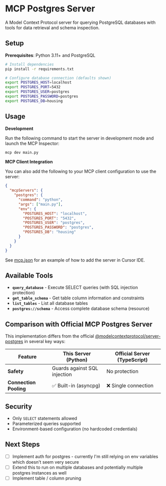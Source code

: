# MCP Postgres Server

A Model Context Protocol server for querying PostgreSQL databases with tools for data retrieval and schema inspection.

## Setup

**Prerequisites**: Python 3.11+ and PostgreSQL

```bash
# Install dependencies
pip install -r requirements.txt

# Configure database connection (defaults shown)
export POSTGRES_HOST=localhost
export POSTGRES_PORT=5432
export POSTGRES_USER=postgres
export POSTGRES_PASSWORD=postgres
export POSTGRES_DB=housing
```

## Usage

**Development**

Run the following command to start the server in development mode and launch the MCP Inspector:

```bash
mcp dev main.py
```

**MCP Client Integration**

You can also add the following to your MCP client configuration to use the server:

```json
{
  "mcpServers": {
    "postgres": {
      "command": "python",
      "args": ["main.py"],
      "env": {
        "POSTGRES_HOST": "localhost",
        "POSTGRES_PORT": "5432",
        "POSTGRES_USER": "postgres",
        "POSTGRES_PASSWORD": "postgres",
        "POSTGRES_DB": "housing"
      }
    }
  }
}
```

See [mcp.json](.cursor/mcp.json) for an example of how to add the server in Cursor IDE.

## Available Tools

- **`query_database`** - Execute SELECT queries (with SQL injection protection)
- **`get_table_schema`** - Get table column information and constraints  
- **`list_tables`** - List all database tables
- **`postgres://schema`** - Access complete database schema (resource)

## Comparison with Official MCP Postgres Server

This implementation differs from the official [@modelcontextprotocol/server-postgres](https://www.npmjs.com/package/@modelcontextprotocol/server-postgres) in several key ways:

| Feature | This Server (Python) | Official Server (TypeScript) |
|---------|---------------------|------------------------------|
| **Safety** | Guards against SQL injection | No protection |
| **Connection Pooling** | ✅ Built-in (asyncpg) | ❌ Single connection |


## Security

- Only `SELECT` statements allowed
- Parameterized queries supported
- Environment-based configuration (no hardcoded credentials) 

## Next Steps

- [ ] Implement auth for postgres - currently I'm still relying on env variables which doesn't seem very secure
- [ ] Extend this to run on multiple databases and potentially multiple postgres instances as well
- [ ] Implement table / column pruning
